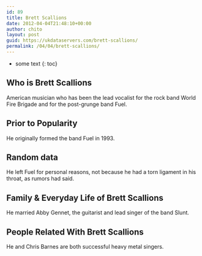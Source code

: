 ```yaml
---
id: 89
title: Brett Scallions
date: 2012-04-04T21:48:10+00:00
author: chito
layout: post
guid: https://ukdataservers.com/brett-scallions/
permalink: /04/04/brett-scallions/
---
```


* some text
{: toc}


## Who is  Brett Scallions
                  
                  
                  
American musician who has been the lead vocalist for the rock band World Fire Brigade and for the post-grunge band Fuel.
                  
                
                
                
## Prior to Popularity 
                  
                  
                  
He originally formed the band Fuel in 1993.
                  
                
                
                
## Random data 
                  
                  
                  
He left Fuel for personal reasons, not because he had a torn ligament in his throat, as rumors had said.
                  
                
                
                
## Family & Everyday Life of Brett Scallions
                  
                  
                  
He married Abby Gennet, the guitarist and lead singer of the band Slunt.
                  
                
                
                
## People Related With  Brett Scallions
                  
                  
                  
He and Chris Barnes are both successful heavy metal singers.
                  
                
              
            
          
          
          
    
    
  
